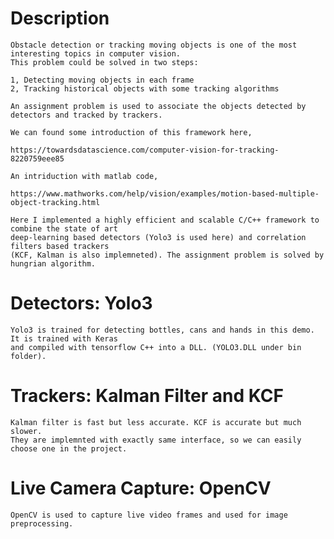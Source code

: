 # Description

	Obstacle detection or tracking moving objects is one of the most interesting topics in computer vision. 
	This problem could be solved in two steps:
  
	1, Detecting moving objects in each frame
	2, Tracking historical objects with some tracking algorithms
  
	An assignment problem is used to associate the objects detected by detectors and tracked by trackers.
  
	We can found some introduction of this framework here,

	https://towardsdatascience.com/computer-vision-for-tracking-8220759eee85
  
	An intriduction with matlab code,
  
	https://www.mathworks.com/help/vision/examples/motion-based-multiple-object-tracking.html

	Here I implemented a highly efficient and scalable C/C++ framework to combine the state of art 
	deep-learning based detectors (Yolo3 is used here) and correlation filters based trackers 
	(KCF, Kalman is also implemneted). The assignment problem is solved by hungrian algorithm.
  
# Detectors: Yolo3 

	Yolo3 is trained for detecting bottles, cans and hands in this demo. It is trained with Keras 
	and compiled with tensorflow C++ into a DLL. (YOLO3.DLL under bin folder).

# Trackers: Kalman Filter and KCF

	Kalman filter is fast but less accurate. KCF is accurate but much slower. 
	They are implemnted with exactly same interface, so we can easily choose one in the project.

# Live Camera Capture: OpenCV

	OpenCV is used to capture live video frames and used for image preprocessing.